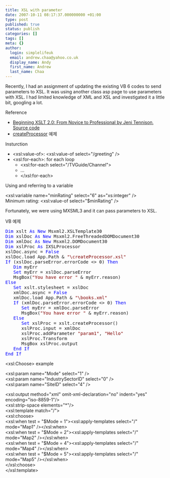 ```yaml
---
title: XSL with parameter
date: 2007-10-11 08:17:37.000000000 +01:00
type: post
published: true
status: publish
categories: []
tags: []
meta: {}
author:
  login: simplelifeuk
  email: andrew.chaa@yahoo.co.uk
  display_name: Andy
  first_name: Andrew
  last_name: Chaa
---
```

<p>Recently, I had an assignment of updating the existing VB 6 codes to send parameters to XSL. It was using another class asp page to use parameters with XSL. I had limited knowledge of XML and XSL and investigated it a little bit, googling a lot.</p>
<p>Reference</p>
<ul>
<li><a href="http://skillport.books24x7.com/book/id_9810/viewer.asp?bookid=9810&amp;chunkid=529730633">Beginning XSLT 2.0: From Novice to Professional by Jeni Tennison</a>,  <a href="http://www.apress.com/resource/bookfile/2229">Source code</a></li>
<li><a href="http://msdn2.microsoft.com/en-us/library/ms753809.aspx">createProcessor</a> 예제</li>
</ul>
<p>Insturction</p>
<ul>
<li><span class="fixed">&lt;xsl:value-of&gt;: </span>&lt;xsl:value-of select="/greeting" /&gt;</li>
<li><span class="fixed">&lt;xsl:for-each&gt;: for each loop</span>
<ul>
<li>&lt;xsl:for-each select="/TVGuide/Channel"&gt;</li>
<li>...</li>
<li>&lt;/xsl:for-each&gt;</li>
</ul>
</li>
</ul>
<p>Using and referring to a variable</p>
<p>&lt;xsl:variable name="minRating" select="6" as="xs:integer" /&gt;<br />
Minimum rating: &lt;xsl:value-of select="$minRating" /&gt;</p>
<p>Fortunately, we were using MXSML3 and it can pass parameters to XSL.</p>
<p>VB 예제</p>
<pre><span style="color:blue;">Dim</span> xslt <span style="color:blue;">As</span> <span style="color:blue;">New</span> Msxml2.XSLTemplate30
<span style="color:blue;">Dim</span> xslDoc <span style="color:blue;">As</span> <span style="color:blue;">New</span> Msxml2.FreeThreadedDOMDocument30
<span style="color:blue;">Dim</span> xmlDoc <span style="color:blue;">As</span> <span style="color:blue;">New</span> Msxml2.DOMDocument30
<span style="color:blue;">Dim</span> xslProc <span style="color:blue;">As</span> IXSLProcessor
xslDoc.async = <span style="color:blue;">False</span>
xslDoc.load App.Path &amp; <span style="color:maroon;">"\createProcessor.xsl"</span>
<span style="color:blue;">If</span> (xslDoc.parseError.errorCode &lt;&gt; 0) <span style="color:blue;">Then</span>
   <span style="color:blue;">Dim</span> myErr
   <span style="color:blue;">Set</span> myErr = xslDoc.parseError
   MsgBox(<span style="color:maroon;">"You have error "</span> &amp; myErr.reason)
<span style="color:blue;">Else</span>
   <span style="color:blue;">Set</span> xslt.stylesheet = xslDoc
   xmlDoc.async = <span style="color:blue;">False</span>
   xmlDoc.load App.Path &amp; <span style="color:maroon;">"\books.xml"</span>
   <span style="color:blue;">If</span> (xmlDoc.parseError.errorCode &lt;&gt; 0) <span style="color:blue;">Then</span>
      <span style="color:blue;">Set</span> myErr = xmlDoc.parseError
      MsgBox(<span style="color:maroon;">"You have error "</span> &amp; myErr.reason)
   <span style="color:blue;">Else</span>
      <span style="color:blue;">Set</span> xslProc = xslt.createProcessor()
      xslProc.input = xmlDoc
      xslProc.addParameter <span style="color:maroon;">"param1"</span>, <span style="color:maroon;">"Hello"</span>
      xslProc.Transform
      MsgBox xslProc.output
   <span style="color:blue;">End</span> <span style="color:blue;">If</span>
<span style="color:blue;">End</span> <span style="color:blue;">If</span></pre>
<p>&lt;xsl:Choose&gt; example</p>
<p>&lt;xsl:param name="Mode" select="1" /&gt;<br />
&lt;xsl:param name="IndustrySectorID" select="0" /&gt;<br />
&lt;xsl:param name="SiteID" select="4" /&gt;</p>
<p>&lt;xsl:output method="xml" omit-xml-declaration="no" indent="yes" encoding="iso-8859-1"/&gt;<br />
&lt;xsl:strip-space elements="*"/&gt;<br />
&lt;xsl:template match="/"&gt;<br />
&lt;xsl:choose&gt;<br />
&lt;xsl:when test = "$Mode = 1"&gt;&lt;xsl:apply-templates select="/" mode="Map1" /&gt;&lt;/xsl:when&gt;<br />
&lt;xsl:when test = "$Mode = 2"&gt;&lt;xsl:apply-templates select="/" mode="Map2" /&gt;&lt;/xsl:when&gt;<br />
&lt;xsl:when test = "$Mode = 4"&gt;&lt;xsl:apply-templates select="/" mode="Map4" /&gt;&lt;/xsl:when&gt;<br />
&lt;xsl:when test = "$Mode = 5"&gt;&lt;xsl:apply-templates select="/" mode="Map5" /&gt;&lt;/xsl:when&gt;<br />
&lt;/xsl:choose&gt;<br />
&lt;/xsl:template&gt;</p>
